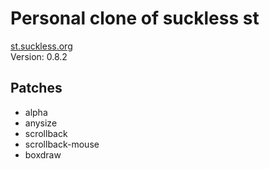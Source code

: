 # Personal clone of suckless st
[st.suckless.org](https://st.suckless.org)<br/>
Version: 0.8.2

## Patches
* alpha
* anysize
* scrollback
* scrollback-mouse
* boxdraw
